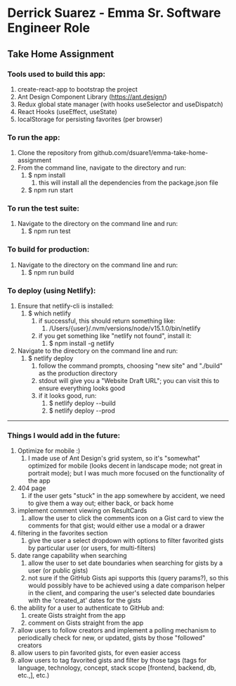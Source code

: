 # Derrick Suarez - Emma Sr. Software Engineer Role
## Take Home Assignment

### Tools used to build this app:
1. create-react-app to bootstrap the project
2. Ant Design Component Library (https://ant.design/)
3. Redux global state manager (with hooks useSelector and useDispatch)
4. React Hooks (useEffect, useState)
5. localStorage for persisting favorites (per browser)

### To run the app:
1. Clone the repository from github.com/dsuare1/emma-take-home-assignment
2. From the command line, navigate to the directory and run:
   1. $ npm install
      1. this will install all the dependencies from the package.json file
   2. $ npm run start

### To run the test suite:
1. Navigate to the directory on the command line and run:
   1. $ npm run test

### To build for production:
1. Navigate to the directory on the command line and run:
   1. $ npm run build

### To deploy (using Netlify):
1. Ensure that netlify-cli is installed:
   1. $ which netlify
      1. if successful, this should return something like:
         1. /Users/{user}/.nvm/versions/node/v15.1.0/bin/netlify
      2. if you get something like "netlify not found", install it:
         1. $ npm install -g netlify
2. Navigate to the directory on the command line and run:
   1. $ netlify deploy
      1. follow the command prompts, choosing "new site" and "./build" as the production directory
      2. stdout will give you a "Website Draft URL"; you can visit this to ensure everything looks good
      3. if it looks good, run:
         1. $ netlify deploy --build
         2. $ netlify deploy --prod

----
### Things I would add in the future:
1. Optimize for mobile :)
   1. I made use of Ant Design's grid system, so it's "somewhat" optimized for mobile (looks decent in landscape mode; not great in portrait mode); but I was much more focused on the functionality of the app
2. 404 page
   1. if the user gets "stuck" in the app somewhere by accident, we need to give them a way out; either back, or back home
3. implement comment viewing on ResultCards
   1. allow the user to click the comments icon on a Gist card to view the comments for that gist; would either use a modal or a drawer
4. filtering in the favorites section
   1. give the user a select dropdown with options to filter favorited gists by particular user (or users, for multi-filters)
5. date range capability when searching
   1. allow the user to set date boundaries when searching for gists by a user (or public gists)
   2. not sure if the GitHub Gists api supports this (query params?), so this would possibly have to be achieved using a date comparison helper in the client, and comparing the user's selected date boundaries with the 'created_at' dates for the gists
6. the ability for a user to authenticate to GitHub and:
   1. create Gists straight from the app
   2. comment on Gists straight from the app
7. allow users to follow creators and implement a polling mechanism to periodically check for new, or updated, gists by those "followed" creators
8. allow users to pin favorited gists, for even easier access
9. allow users to tag favorited gists and filter by those tags (tags for language, technology, concept, stack scope [frontend, backend, db, etc.,], etc.)
